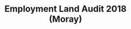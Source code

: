 ---
schema: default
title: Employment Land Audit 2018 (Moray)
organization: Moray Council
notes: >-
    Employment Land Audit 2018 sites provides am overview of the supply and availability of employment land across the Moray Council area. The audit provides details of Moray's employment land supply as at January 2018. Further information can be found at Development Monitoring.
resources:
  - name: Employment Land Audit 2018 (Moray) FEATURE LAYER
  - url: >-
      
  - format: FEATURE LAYER
license: 
category:

  - Planning
  - INSPIRE
  - boundaries
maintainer: Moray Council
maintainer_email: someone@example.com
---